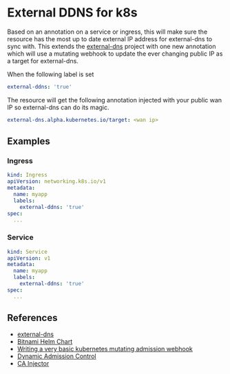 # External DDNS for k8s

Based on an annotation on a service or ingress, this will make sure the resource has the most up to date external IP address for external-dns to sync with. This extends the [external-dns](https://github.com/kubernetes-sigs/external-dns) project with one new annotation which will use a mutating webhook to update the ever changing public IP as a target for external-dns. 

When the following label is set
```yaml
external-ddns: 'true'
```
The resource will get the following annotation injected with your public wan IP so external-dns can do its magic.
```yaml
external-dns.alpha.kubernetes.io/target: <wan ip>
```

## Examples  

### Ingress  

```yaml
kind: Ingress
apiVersion: networking.k8s.io/v1
metadata:
  name: myapp
  labels:
    external-ddns: 'true'
spec:
  ...
```

### Service  

```yaml
kind: Service
apiVersion: v1
metadata:
  name: myapp
  labels:
    external-ddns: 'true'
spec:
  ...
```

## References  
 - [external-dns](https://github.com/kubernetes-sigs/external-dns)
 - [Bitnami Helm Chart](https://github.com/bitnami/charts/tree/master/bitnami/external-dns)
 - [Writing a very basic kubernetes mutating admission webhook](https://medium.com/ovni/writing-a-very-basic-kubernetes-mutating-admission-webhook-398dbbcb63ec)
 - [Dynamic Admission Control](https://kubernetes.io/docs/reference/access-authn-authz/extensible-admission-controllers/)
 - [CA Injector](https://cert-manager.io/docs/concepts/ca-injector/)